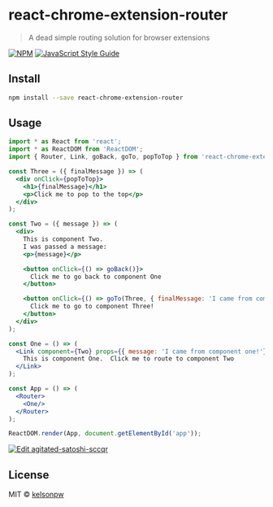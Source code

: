 # react-chrome-extension-router

> A dead simple routing solution for browser extensions

[![NPM](https://img.shields.io/npm/v/react-chrome-extension-router.svg)](https://www.npmjs.com/package/react-chrome-extension-router) [![JavaScript Style Guide](https://img.shields.io/badge/code_style-standard-brightgreen.svg)](https://standardjs.com)

## Install

```bash
npm install --save react-chrome-extension-router
```

## Usage

```jsx
import * as React from 'react';
import * as ReactDOM from 'ReactDOM';
import { Router, Link, goBack, goTo, popToTop } from 'react-chrome-extension-router';

const Three = ({ finalMessage }) => (
  <div onClick={popToTop}>
    <h1>{finalMessage}</h1>
    <p>Click me to pop to the top</p>
  </div>
);

const Two = ({ message }) => (
  <div>
    This is component Two.
    I was passed a message:
    <p>{message}</p>

    <button onClick={() => goBack()}>
      Click me to go back to component One
    </button>

    <button onClick={() => goTo(Three, { finalMessage: 'I came from component two!' })}>
      Click me to go to component Three!
    </button>
  </div>
);

const One = () => (
  <Link component={Two} props={{ message: 'I came from component one!'}}>
    This is component One.  Click me to route to component Two
  </Link>
);

const App = () => (
  <Router>
    <One/>
  </Router>
);

ReactDOM.render(App, document.getElementById('app'));

```
[![Edit agitated-satoshi-sccqr](https://codesandbox.io/static/img/play-codesandbox.svg)](https://codesandbox.io/s/agitated-satoshi-sccqr?fontsize=14)

## License

MIT © [kelsonpw](https://github.com/kelsonpw)
